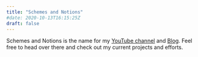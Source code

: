 ```yaml
---
title: "Schemes and Notions"
#date: 2020-10-13T16:15:25Z
draft: false
---
```


Schemes and Notions is the name for my [YouTube channel](https://www.youtube.com/channel/UCI_tKM35Gndgd18ifK7BghA) and [Blog](https://schemesandnotions.io).  Feel free to head over there and check out my current projects and efforts.
